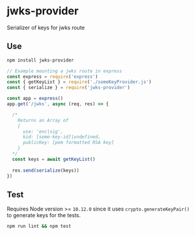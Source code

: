 # jwks-provider

Serializer of keys for jwks route

## Use

```bash
npm install jwks-provider
```

```javascript
// Example mounting a jwks route in express
const express = require('express')
const { getKeyList } = require('./someKeyProvider.js')
const { serialize } = require('jwks-provider')

const app = express()
app.get('/jwks', async (req, res) => {

  /*
    Returns an Array of
    {
      use: 'enc|sig',
      kid: [some-key-id]|undefined,
      publicKey: [pem formatted RSA key]
    }
  */
  const keys = await getKeyList()
  
  res.send(serialize(keys))
})
```

## Test

Requires Node version >= `10.12.0` since it uses `crypto.generateKeyPair()` to
generate keys for the tests.

```bash
npm run lint && npm test
```
